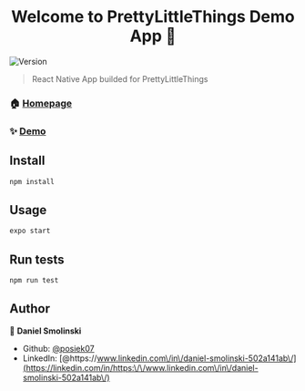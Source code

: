 <h1 align="center">Welcome to PrettyLittleThings Demo App 👋</h1>
<p>
  <img alt="Version" src="https://img.shields.io/badge/version-0.1-blue.svg?cacheSeconds=2592000" />
</p>

> React Native App builded for PrettyLittleThings

### 🏠 [Homepage](https://expo.io/@posiek07/projects/plt-demo)

### ✨ [Demo](https://expo.io/@posiek07/projects/plt-demo)

## Install

```sh
npm install
```

## Usage

```sh
expo start
```

## Run tests

```sh
npm run test
```

## Author

👤 **Daniel Smolinski**

* Github: [@posiek07](https://github.com/posiek07)
* LinkedIn: [@https:\/\/www.linkedin.com\/in\/daniel-smolinski-502a141ab\/](https://linkedin.com/in/https:\/\/www.linkedin.com\/in\/daniel-smolinski-502a141ab\/)
